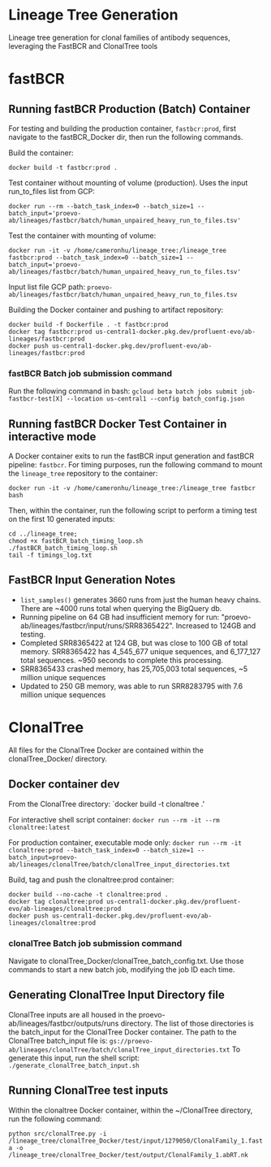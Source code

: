# Lineage Tree Generation

Lineage tree generation for clonal families of antibody sequences, leveraging the FastBCR and ClonalTree tools

# fastBCR

## Running fastBCR Production (Batch) Container

For testing and building the production container, `fastbcr:prod`, first navigate to the fastBCR_Docker dir, then run the following commands.

Build the container:
```
docker build -t fastbcr:prod .
```

Test container without mounting of volume (production). Uses the input run_to_files list from GCP:
```
docker run --rm --batch_task_index=0 --batch_size=1 --batch_input='proevo-ab/lineages/fastbcr/batch/human_unpaired_heavy_run_to_files.tsv'
```

Test the container with mounting of volume:
```
docker run -it -v /home/cameronhu/lineage_tree:/lineage_tree fastbcr:prod --batch_task_index=0 --batch_size=1 --batch_input='proevo-ab/lineages/fastbcr/batch/human_unpaired_heavy_run_to_files.tsv'
```

Input list file GCP path: `proevo-ab/lineages/fastbcr/batch/human_unpaired_heavy_run_to_files.tsv`


Building the Docker container and pushing to artifact repository:

```
docker build -f Dockerfile . -t fastbcr:prod
docker tag fastbcr:prod us-central1-docker.pkg.dev/profluent-evo/ab-lineages/fastbcr:prod
docker push us-central1-docker.pkg.dev/profluent-evo/ab-lineages/fastbcr:prod
```

### fastBCR Batch job submission command
Run the following command in bash:
`gcloud beta batch jobs submit job-fastbcr-test[X] --location us-central1 --config batch_config.json`

## Running fastBCR Docker Test Container in interactive mode

A Docker container exits to run the fastBCR input generation and fastBCR pipeline: `fastbcr`. For timing purposes, run the following command to mount the `lineage_tree` repository to the container:

```
docker run -it -v /home/cameronhu/lineage_tree:/lineage_tree fastbcr bash
```

Then, within the container, run the following script to perform a timing test on the first 10 generated inputs:

```
cd ../lineage_tree;
chmod +x fastBCR_batch_timing_loop.sh
./fastBCR_batch_timing_loop.sh
tail -f timings_log.txt
```

## FastBCR Input Generation Notes

- `list_samples()` generates 3660 runs from just the human heavy chains. There are ~4000 runs total when querying the BigQuery db.
- Running pipeline on 64 GB had insufficient memory for run: "proevo-ab/lineages/fastbcr/input/runs/SRR8365422". Increased to 124GB and testing.
- Completed SRR8365422 at 124 GB, but was close to 100 GB of total memory. SRR8365422 has 4_545_677 unique  sequences, and 6_177_127 total sequences. ~950 seconds to complete this processing.
- SRR8365433 crashed memory, has 25,705,003 total sequences, ~5 million unique sequences
- Updated to 250 GB memory, was able to run SRR8283795 with 7.6 million unique sequences

# ClonalTree

All files for the ClonalTree Docker are contained within the clonalTree_Docker/ directory.

## Docker container dev
From the ClonalTree directory: `docker build -t clonaltree .'

For interactive shell script container: `docker run --rm -it --rm clonaltree:latest`

For production container, executable mode only:
`docker run --rm -it clonaltree:prod --batch_task_index=0 --batch_size=1 --batch_input=proevo-ab/lineages/clonalTree/batch/clonalTree_input_directories.txt`

Build, tag and push the clonaltree:prod container:
```
docker build --no-cache -t clonaltree:prod .
docker tag clonaltree:prod us-central1-docker.pkg.dev/profluent-evo/ab-lineages/clonaltree:prod
docker push us-central1-docker.pkg.dev/profluent-evo/ab-lineages/clonaltree:prod
```

### clonalTree Batch job submission command
Navigate to clonalTree_Docker/clonalTree_batch_config.txt. Use those commands to start a new batch job, modifying the job ID each time.

## Generating ClonalTree Input Directory file

ClonalTree inputs are all housed in the proevo-ab/lineages/fastbcr/outputs/runs directory. The list of those directories is the batch_input for the ClonalTree Docker container.
The path to the ClonalTree batch_input file is: `gs://proevo-ab/lineages/clonalTree/batch/clonalTree_input_directories.txt`  To generate this input, run the shell script:
`./generate_clonalTree_batch_input.sh`

## Running ClonalTree test inputs

Within the clonaltree Docker container, within the ~/ClonalTree directory, run the following command:

```python src/clonalTree.py -i /lineage_tree/clonalTree_Docker/test/input/1279050/ClonalFamily_1.fasta -o /lineage_tree/clonalTree_Docker/test/output/ClonalFamily_1.abRT.nk```
